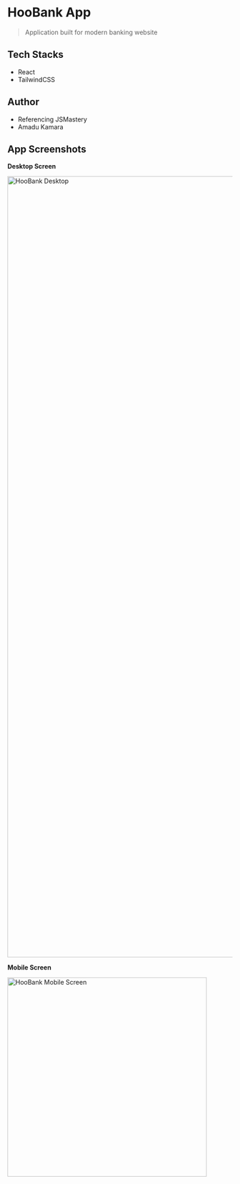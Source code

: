# HooBank App
> Application built for modern banking website

## Tech Stacks
- React
- TailwindCSS

## Author
- Referencing JSMastery 
- Amadu Kamara

## App Screenshots

**Desktop Screen**

<img width="1749" alt="HooBank Desktop" src="https://github.com/AmaduKamara/jsm-hoobank-app/assets/50941074/25c34b26-4256-4220-bd0f-5ed9ea8278f1">

**Mobile Screen**

<img width="446" alt="HooBank Mobile Screen" src="https://github.com/AmaduKamara/jsm-hoobank-app/assets/50941074/33871ef4-767c-4b8f-a616-3b9c9ff3774c">
